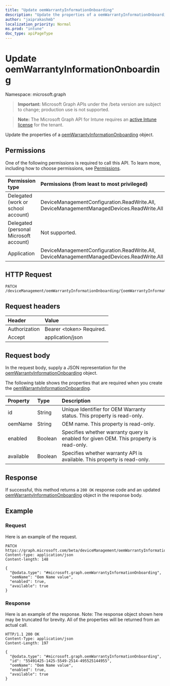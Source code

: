 ```yaml
---
title: "Update oemWarrantyInformationOnboarding"
description: "Update the properties of a oemWarrantyInformationOnboarding object."
author: "jaiprakashmb"
localization_priority: Normal
ms.prod: "intune"
doc_type: apiPageType
---
```


# Update oemWarrantyInformationOnboarding

Namespace: microsoft.graph

> **Important:** Microsoft Graph APIs under the /beta version are subject to change; production use is not supported.

> **Note:** The Microsoft Graph API for Intune requires an [active Intune license](https://go.microsoft.com/fwlink/?linkid=839381) for the tenant.

Update the properties of a [oemWarrantyInformationOnboarding](../resources/intune-devices-oemwarrantyinformationonboarding.md) object.

## Permissions
One of the following permissions is required to call this API. To learn more, including how to choose permissions, see [Permissions](/graph/permissions-reference).

|Permission type|Permissions (from least to most privileged)|
|:---|:---|
|Delegated (work or school account)|DeviceManagementConfiguration.ReadWrite.All, DeviceManagementManagedDevices.ReadWrite.All|
|Delegated (personal Microsoft account)|Not supported.|
|Application|DeviceManagementConfiguration.ReadWrite.All, DeviceManagementManagedDevices.ReadWrite.All|

## HTTP Request
<!-- {
  "blockType": "ignored"
}
-->
``` http
PATCH /deviceManagement/oemWarrantyInformationOnboarding/{oemWarrantyInformationOnboardingId}
```

## Request headers
|Header|Value|
|:---|:---|
|Authorization|Bearer &lt;token&gt; Required.|
|Accept|application/json|

## Request body
In the request body, supply a JSON representation for the [oemWarrantyInformationOnboarding](../resources/intune-devices-oemwarrantyinformationonboarding.md) object.

The following table shows the properties that are required when you create the [oemWarrantyInformationOnboarding](../resources/intune-devices-oemwarrantyinformationonboarding.md).

|Property|Type|Description|
|:---|:---|:---|
|id|String|Unique Identifier for OEM Warranty status. This property is read-only.|
|oemName|String|OEM name. This property is read-only.|
|enabled|Boolean|Specifies whether warranty query is enabled for given OEM. This property is read-only.|
|available|Boolean|Specifies whether warranty API is available. This property is read-only.|



## Response
If successful, this method returns a `200 OK` response code and an updated [oemWarrantyInformationOnboarding](../resources/intune-devices-oemwarrantyinformationonboarding.md) object in the response body.

## Example

### Request
Here is an example of the request.
``` http
PATCH https://graph.microsoft.com/beta/deviceManagement/oemWarrantyInformationOnboarding/{oemWarrantyInformationOnboardingId}
Content-type: application/json
Content-length: 148

{
  "@odata.type": "#microsoft.graph.oemWarrantyInformationOnboarding",
  "oemName": "Oem Name value",
  "enabled": true,
  "available": true
}
```

### Response
Here is an example of the response. Note: The response object shown here may be truncated for brevity. All of the properties will be returned from an actual call.
``` http
HTTP/1.1 200 OK
Content-Type: application/json
Content-Length: 197

{
  "@odata.type": "#microsoft.graph.oemWarrantyInformationOnboarding",
  "id": "55491425-1425-5549-2514-495525144955",
  "oemName": "Oem Name value",
  "enabled": true,
  "available": true
}
```
